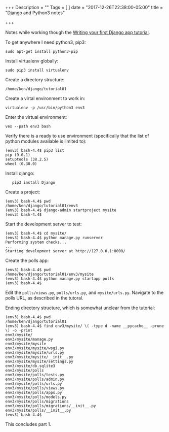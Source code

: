 +++
Description = ""
Tags = [
]
date = "2017-12-26T22:38:00-05:00"
title = "Django and Python3 notes"

+++


Notes while working though the [Writing your first Django app tutorial](https://docs.djangoproject.com/en/2.0/intro/tutorial01/).

To get anywhere I need python3, pip3:

	sudo apt-get install python3-pip
	
Install virtualenv globally:
	
	sudo pip3 install virtualenv

Create a directory structure:

	/home/ken/django/tutorial01

Create a virtal environment to work in:

	virtualenv -p /usr/bin/python3 env3
	
Enter the virtual environment:

	vex --path env3 bash
	
Verify there is a ready to use environment (specifically that the list of python modules available is limited to):

	(env3) bash-4.4$ pip3 list
	pip (9.0.1)
	setuptools (38.2.5)
	wheel (0.30.0)

Install django:

	   pip3 install Django
	   
Create a project:

	(env3) bash-4.4$ pwd
	/home/ken/django/tutorial01/env3
	(env3) bash-4.4$ django-admin startproject mysite
	(env3) bash-4.4$
	
Start the development server to test:

	(env3) bash-4.4$ cd mysite/
	(env3) bash-4.4$ python manage.py runserver
	Performing system checks...
	...
	Starting development server at http://127.0.0.1:8000/

Create the polls app:

	(env3) bash-4.4$ pwd
	/home/ken/django/tutorial01/env3/mysite
	(env3) bash-4.4$ python manage.py startapp polls
	(env3) bash-4.4$
	
Edit the `polls/views.py`, `polls/urls.py`, and `mysite/urls.py`.  Navigate to the polls URL, as described in the tutoral.

Ending directory structure, which is somewhat unclear from the tutorial:

	(env3) bash-4.4$ pwd
	/home/ken/django/tutorial01
	(env3) bash-4.4$ find env3/mysite/ \( -type d -name __pycache__ -prune \) -o -print
	env3/mysite/
	env3/mysite/manage.py
	env3/mysite/mysite
	env3/mysite/mysite/wsgi.py
	env3/mysite/mysite/urls.py
	env3/mysite/mysite/__init__.py
	env3/mysite/mysite/settings.py
	env3/mysite/db.sqlite3
	env3/mysite/polls
	env3/mysite/polls/tests.py
	env3/mysite/polls/admin.py
	env3/mysite/polls/urls.py
	env3/mysite/polls/views.py
	env3/mysite/polls/apps.py
	env3/mysite/polls/models.py
	env3/mysite/polls/migrations
	env3/mysite/polls/migrations/__init__.py
	env3/mysite/polls/__init__.py
	(env3) bash-4.4$ 
	
This concludes part 1.


	